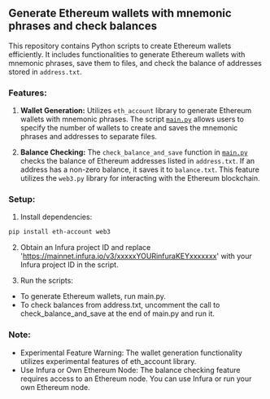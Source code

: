 ## Generate Ethereum wallets with mnemonic phrases and check balances

This repository contains Python scripts to create Ethereum wallets efficiently. It includes functionalities to generate Ethereum wallets with mnemonic phrases, save them to files, and check the balance of addresses stored in `address.txt`.

### Features:

1. **Wallet Generation:** Utilizes `eth_account` library to generate Ethereum wallets with mnemonic phrases. The script [`main.py`](main.py) allows users to specify the number of wallets to create and saves the mnemonic phrases and addresses to separate files.

2. **Balance Checking:** The `check_balance_and_save` function in [`main.py`](main.py) checks the balance of Ethereum addresses listed in `address.txt`. If an address has a non-zero balance, it saves it to `balance.txt`. This feature utilizes the `web3.py` library for interacting with the Ethereum blockchain.

### Setup:

1. Install dependencies:

```bash
pip install eth-account web3
```

2. Obtain an Infura project ID and replace
   'https://mainnet.infura.io/v3/xxxxxYOURinfuraKEYxxxxxxx' with your Infura project ID in the script.

3. Run the scripts:

+ To generate Ethereum wallets, run main.py.
+ To check balances from address.txt, uncomment the call to check_balance_and_save at the end of main.py and run it.

### Note:
+ Experimental Feature Warning: The wallet generation functionality utilizes experimental features of eth_account library.
+ Use Infura or Own Ethereum Node: The balance checking feature requires access to an Ethereum node. You can use Infura or run your own Ethereum node.

